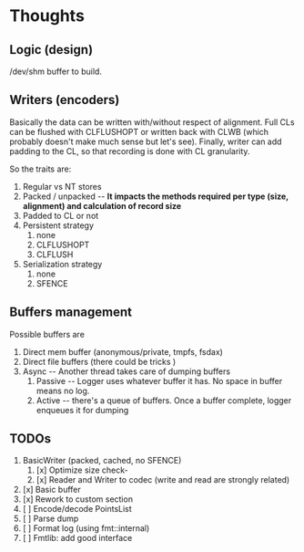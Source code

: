 # Thoughts
## Logic (design)
/dev/shm buffer to build.

## Writers (encoders)
Basically the data can be written with/without respect of alignment.
Full CLs can be flushed with CLFLUSHOPT or written back with CLWB 
(which probably doesn't make much sense but let's see).
Finally, writer can add padding to the CL, so that recording is done with CL granularity.

So the traits are:
1. Regular vs NT stores
1. Packed / unpacked -- **It impacts the methods required per type (size, alignment) and calculation of record size**
1. Padded to CL or not
1. Persistent strategy
    1. none
    1. CLFLUSHOPT
    1. CLFLUSH
1. Serialization strategy
    1. none
    1. SFENCE

## Buffers management

Possible buffers are
1. Direct mem buffer (anonymous/private, tmpfs, fsdax)
1. Direct file buffers (there could be tricks )
1. Async -- Another thread takes care of dumping buffers
    1. Passive -- Logger uses whatever buffer it has. No space in buffer means no log.
    1. Active -- there's a queue of buffers. Once a buffer complete, logger enqueues it for dumping

    
## TODOs
1. BasicWriter (packed, cached, no SFENCE)
    1. [x] Optimize size check-
    1. [x] Reader and Writer to codec (write and read are strongly related)
1. [x] Basic buffer
1. [x] Rework to custom section
1. [ ] Encode/decode PointsList
1. [ ] Parse dump
1. [ ] Format log (using fmt::internal)
1. [ ] Fmtlib: add good interface